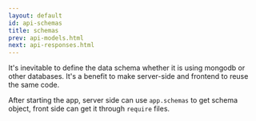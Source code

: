 ```yaml
---
layout: default
id: api-schemas
title: schemas
prev: api-models.html
next: api-responses.html
---
```


It's inevitable to define the data schema whether it is using mongodb or other databases. 
It's a benefit to make server-side and frontend to reuse the same code.

After starting the app, server side can use `app.schemas` to get schema object, front side can get it through `require` files.